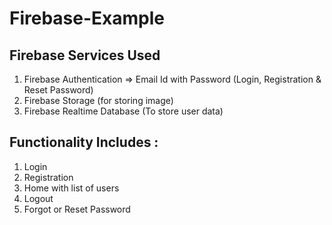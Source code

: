# Firebase-Example

## Firebase Services Used

1. Firebase Authentication => Email Id with Password (Login, Registration & Reset Password)
2. Firebase Storage (for storing image)
3. Firebase Realtime Database (To store user data)

## Functionality Includes :
1. Login
2. Registration
3. Home with list of users
4. Logout
5. Forgot or Reset Password

